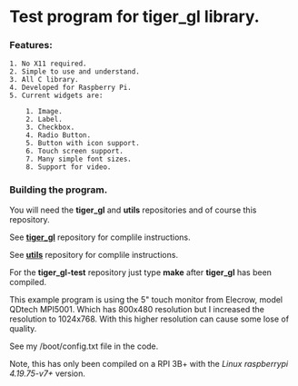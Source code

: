 
# Test program for **tiger_gl** library.

### Features:

	1. No X11 required.
	2. Simple to use and understand.
	3. All C library.
	4. Developed for Raspberry Pi.
	5. Current widgets are:

		1. Image.
		2. Label.
		3. Checkbox.
		4. Radio Button.
		5. Button with icon support.
		6. Touch screen support.
		7. Many simple font sizes.
		8. Support for video.

### Building the program.

You will need the **tiger_gl** and **utils** repositories and of course this repository.

See **[tiger_gl](https://github.com/tigerkelly/tiger_gl)** repository for complile instructions.

See **[utils](https://github.com/tigerkelly/utils)** repository for complile instructions.

For the **tiger_gl-test** repository just type **make** after **tiger_gl** has been compiled.

This example program is using the 5" touch monitor from Elecrow, model QDtech MPI5001. Which has  800x480 resolution but I increased the resolution to 1024x768.  With this higher resolution can cause some lose of quality.

See my /boot/config.txt file in the code.

Note, this has only been compiled on a RPI 3B+ with the *Linux raspberrypi 4.19.75-v7+* version.
